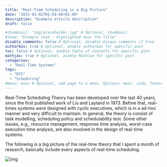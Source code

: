 ```yaml
---
title: "Real-Time Scheduling in a Big Picture"
date: "2015-03-02T01:54:46+01:00"
description: "Example article description"
draft: false

#thumbnail: "img/placeholder.jpg" # Optional, thumbnail
#lead: "Example lead - highlighted near the title"
disable_comments: false # Optional, disable Disqus comments if true
authorbox: true # Optional, enable authorbox for specific post
toc: false # Optional, enable Table of Contents for specific post
mathjax: true # Optional, enable MathJax for specific post
categories:
  - "Real-Time Systems"
tags:
  - "RTS"
  - "Scheduling"
#menu: main # Optional, add page to a menu. Options: main, side, footer
---
```



Real-Time Scheduling Theory has been developed over the last 40 years, since the first published work of Liu and Layland in 1973. Before that, real-times systems were designed with cyclic executives, which is in a ad-hoc manner and very difficult to maintain. In general, the theory is consist of task modelling, scheduling policy and schedulability test. Some other issues, e.g., resource management, response time analysis, worst-case execution time analysis, are also involved in the design of real-time systems. 

The following is a big picture of the real-time theory that I spent a month of research, basically include every aspects of real-time scheduling.

![img](/assets/research-realtime-scheduling.jpg)
